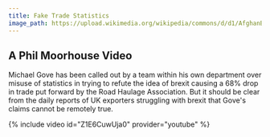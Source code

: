 ```yaml
---
title: Fake Trade Statistics
image_path: https://upload.wikimedia.org/wikipedia/commons/d/d1/AfghanBiscuit.jpg
---
```

## A Phil Moorhouse Video

Michael Gove has been called out by a team within his own department over misuse of statistics in trying to refute the idea of brexit causing a 68% drop in trade put forward by the Road Haulage Association. But it should be clear from the daily reports of UK exporters struggling with brexit that Gove's claims cannot be remotely true.

{% include video id="Z1E6CuwUja0" provider="youtube" %}
